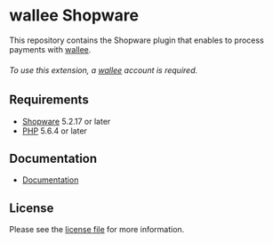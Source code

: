 # wallee Shopware
This repository contains the Shopware plugin that enables to process payments with [wallee](https://www.wallee.com/).

###### To use this extension, a [wallee](https://www.wallee.com/) account is required.

## Requirements

* [Shopware](https://shopware.com/) 5.2.17 or later
* [PHP](http://php.net/) 5.6.4 or later

## Documentation

* [Documentation](https://plugin-documentation.wallee.com/wallee-payment/shopware-composer/1.0.56/docs/en/documentation.html)

## License

Please see the [license file](https://github.com/wallee-payment/shopware-composer/blob/1.0.56/LICENSE) for more information.